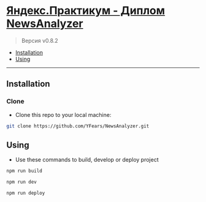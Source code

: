 # [Яндекс.Практикум - Диплом NewsAnalyzer](https://yfears.github.io/NewsAnalyzer/ "'NewsAnalyzer' - сервис для анализа происходящих в мире событий")

> Версия v0.8.2

- [Installation](#installation)
- [Using](#Using)

---

## Installation

### Clone

- Clone this repo to your local machine:

```bash
git clone https://github.com/YFears/NewsAnalyzer.git
```

## Using
- Use these commands to build, develop or deploy project

```bash
npm run build
```

```bash
npm run dev
```

```bash
npm run deploy
```
